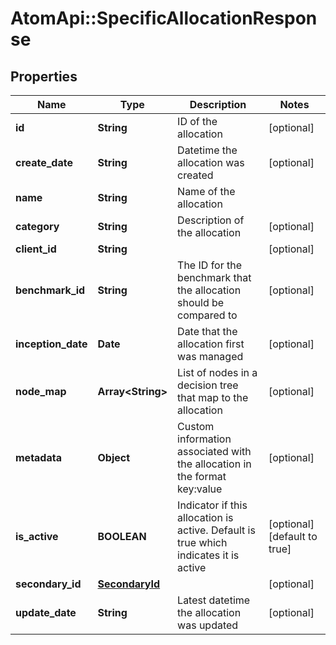 # AtomApi::SpecificAllocationResponse

## Properties
Name | Type | Description | Notes
------------ | ------------- | ------------- | -------------
**id** | **String** | ID of the allocation | [optional] 
**create_date** | **String** | Datetime the allocation was created | [optional] 
**name** | **String** | Name of the allocation | 
**category** | **String** | Description of the allocation | [optional] 
**client_id** | **String** |  | [optional] 
**benchmark_id** | **String** | The ID for the benchmark that the allocation should be compared to | [optional] 
**inception_date** | **Date** | Date that the allocation first was managed | [optional] 
**node_map** | **Array&lt;String&gt;** | List of nodes in a decision tree that map to the allocation | [optional] 
**metadata** | **Object** | Custom information associated with the allocation in the format key:value | [optional] 
**is_active** | **BOOLEAN** | Indicator if this allocation is active. Default is true which indicates it is active | [optional] [default to true]
**secondary_id** | [**SecondaryId**](SecondaryId.md) |  | [optional] 
**update_date** | **String** | Latest datetime the allocation was updated | [optional] 



